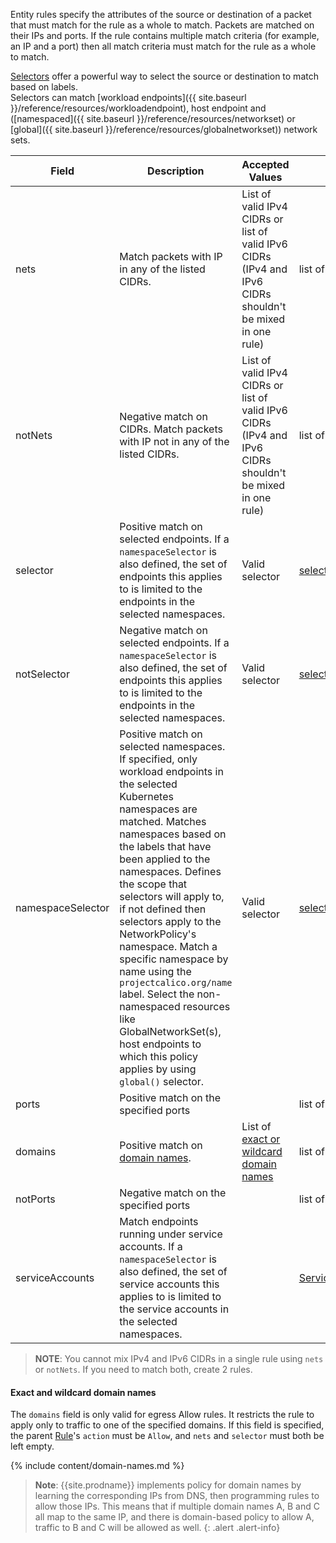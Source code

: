 Entity rules specify the attributes of the source or destination of a packet that must match for the rule as a whole 
to match.  Packets are matched on their IPs and ports.  If the rule contains multiple match criteria (for example, an 
IP and a port) then all match criteria must match for the rule as a whole to match.

[Selectors](#selector) offer a powerful way to select the source or destination to match based on labels.  
Selectors can match [workload endpoints]({{ site.baseurl }}/reference/resources/workloadendpoint), host endpoint and 
([namespaced]({{ site.baseurl }}/reference/resources/networkset) or
[global]({{ site.baseurl }}/reference/resources/globalnetworkset)) network sets.  

| Field       | Description                 | Accepted Values   | Schema | Default    |
|-------------|-----------------------------|-------------------|--------|------------|
| nets                  | Match packets with IP in any of the listed CIDRs. | List of valid IPv4 CIDRs or list of valid IPv6 CIDRs (IPv4 and IPv6 CIDRs shouldn't be mixed in one rule)  | list of cidrs |
| notNets               | Negative match on CIDRs. Match packets with IP not in any of the listed CIDRs. | List of valid IPv4 CIDRs or list of valid IPv6 CIDRs (IPv4 and IPv6 CIDRs shouldn't be mixed in one rule) | list of cidrs |
| selector    | Positive match on selected endpoints. If a `namespaceSelector` is also defined, the set of endpoints this applies to is limited to the endpoints in the selected namespaces. | Valid selector | [selector](#selector) | |
| notSelector | Negative match on selected endpoints. If a `namespaceSelector` is also defined, the set of endpoints this applies to is limited to the endpoints in the selected namespaces. | Valid selector | [selector](#selector) | |
| namespaceSelector | Positive match on selected namespaces. If specified, only workload endpoints in the selected Kubernetes namespaces are matched. Matches namespaces based on the labels that have been applied to the namespaces. Defines the scope that selectors will apply to, if not defined then selectors apply to the NetworkPolicy's namespace. Match a specific namespace by name using the `projectcalico.org/name` label. Select the non-namespaced resources like GlobalNetworkSet(s), host endpoints to which this policy applies by using `global()` selector. | Valid selector | [selector](#selector) | |
| ports | Positive match on the specified ports | | list of [ports](#ports) | |
| domains | Positive match on [domain names](#exact-and-wildcard-domain-names). | List of [exact or wildcard domain names](#exact-and-wildcard-domain-names) | list of strings |
| notPorts | Negative match on the specified ports | | list of [ports](#ports) | |
| serviceAccounts | Match endpoints running under service accounts. If a `namespaceSelector` is also defined, the set of service accounts this applies to is limited to the service accounts in the selected namespaces. | | [ServiceAccountMatch](#serviceaccountmatch) | |

> **NOTE**: You cannot mix IPv4 and IPv6 CIDRs in a single rule using `nets` or `notNets`. If you need to match both, create 2 rules.

#### Exact and wildcard domain names

The `domains` field is only valid for egress Allow rules.  It restricts the
rule to apply only to traffic to one of the specified domains.  If this field is specified, the
parent [Rule](#rule)'s `action` must be `Allow`, and `nets` and `selector` must both be left empty.

{% include content/domain-names.md %}

> **Note**: {{site.prodname}} implements policy for domain names by learning the
> corresponding IPs from DNS, then programming rules to allow those IPs.  This means that
> if multiple domain names A, B and C all map to the same IP, and there is domain-based
> policy to allow A, traffic to B and C will be allowed as well.
{: .alert .alert-info}
